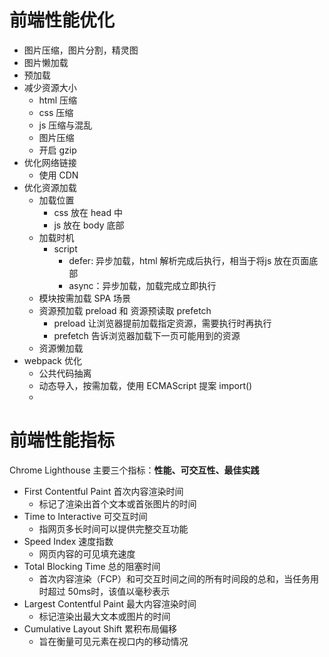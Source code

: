 # 前端性能优化

* 图片压缩，图片分割，精灵图
* 图片懒加载
* 预加载
* 减少资源大小
  * html 压缩
  * css 压缩
  * js 压缩与混乱
  * 图片压缩
  * 开启 gzip
* 优化网络链接
  * 使用 CDN
* 优化资源加载
  * 加载位置
    * css 放在 head 中
    * js 放在 body 底部
  * 加载时机
    * script
      * defer: 异步加载，html 解析完成后执行，相当于将js 放在页面底部
      * async：异步加载，加载完成立即执行
  * 模块按需加载 SPA 场景
  * 资源预加载 preload 和 资源预读取 prefetch
    * preload 让浏览器提前加载指定资源，需要执行时再执行
    * prefetch 告诉浏览器加载下一页可能用到的资源
  * 资源懒加载
* webpack 优化
  * 公共代码抽离
  * 动态导入，按需加载，使用 ECMAScript 提案 import() 
  * 

# 前端性能指标

Chrome Lighthouse 主要三个指标：**性能、可交互性、最佳实践**

* First Contentful Paint 首次内容渲染时间
  * 标记了渲染出首个文本或首张图片的时间
* Time to Interactive 可交互时间
  * 指网页多长时间可以提供完整交互功能
* Speed Index 速度指数
  * 网页内容的可见填充速度
* Total Blocking Time 总的阻塞时间
  * 首次内容渲染（FCP）和可交互时间之间的所有时间段的总和，当任务用时超过 50ms时，该值以毫秒表示
* Largest Contentful Paint 最大内容渲染时间
  * 标记渲染出最大文本或图片的时间
* Cumulative Layout Shift 累积布局偏移
  * 旨在衡量可见元素在视口内的移动情况

